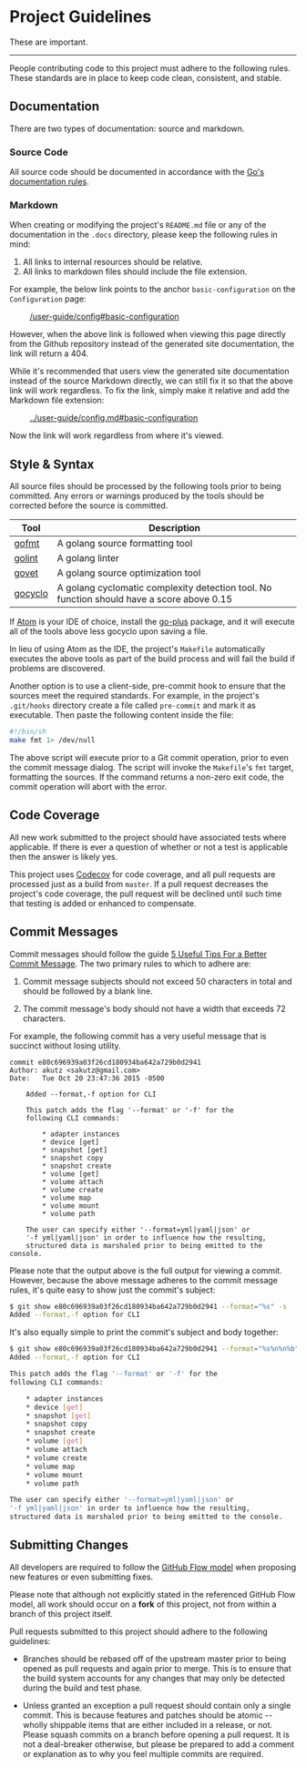 # Project Guidelines

These are important.

---

People contributing code to this project must adhere to the following rules.
These standards are in place to keep code clean, consistent, and stable.

## Documentation
There are two types of documentation: source and markdown.

### Source Code
All source code should be documented in accordance with the
[Go's documentation rules](http://blog.golang.org/godoc-documenting-go-code).

### Markdown
When creating or modifying the project's `README.md` file or any of the
documentation in the `.docs` directory, please keep the following rules in
mind:

1. All links to internal resources should be relative.
2. All links to markdown files should include the file extension.

For example, the below link points to the anchor `basic-configuration` on the
`Configuration` page:

&nbsp;&nbsp;&nbsp;&nbsp;&nbsp;&nbsp;&nbsp;&nbsp;
[/user-guide/config#basic-configuration](/user-guide/config#basic-configuration)

However, when the above link is followed when viewing this page directly from
the Github repository instead of the generated site documentation, the link
will return a 404.

While it's recommended that users view the generated site documentation instead
of the source Markdown directly, we can still fix it so that the above link
will work regardless. To fix the link, simply make it relative and add the
Markdown file extension:

&nbsp;&nbsp;&nbsp;&nbsp;&nbsp;&nbsp;&nbsp;&nbsp;
[../user-guide/config.md#basic-configuration](../user-guide/config.md#basic-configuration)

Now the link will work regardless from where it's viewed.

## Style & Syntax
All source files should be processed by the following tools prior to being
committed. Any errors or warnings produced by the tools should be corrected
before the source is committed.

Tool | Description
-----|------------
[gofmt](https://golang.org/cmd/gofmt/) | A golang source formatting tool
[golint](https://github.com/golang/lint) | A golang linter
[govet](https://golang.org/cmd/vet/) | A golang source optimization tool
[gocyclo](https://github.com/fzipp/gocyclo) | A golang cyclomatic complexity detection tool. No function should have a score above 0.15

If [Atom](https://atom.io/) is your IDE of choice, install the
[go-plus](https://atom.io/packages/go-plus) package, and it will execute all of
the tools above less gocyclo upon saving a file.

In lieu of using Atom as the IDE, the project's `Makefile` automatically
executes the above tools as part of the build process and will fail the build
if problems are discovered.

Another option is to use a client-side, pre-commit hook to ensure that the
sources meet the required standards. For example, in the project's `.git/hooks`
directory create a file called `pre-commit` and mark it as executable. Then
paste the following content inside the file:

```sh
#!/bin/sh
make fmt 1> /dev/null
```

The above script will execute prior to a Git commit operation, prior to even
the commit message dialog. The script will invoke the `Makefile`'s `fmt`
target, formatting the sources. If the command returns a non-zero exit code,
the commit operation will abort with the error.

## Code Coverage
All new work submitted to the project should have associated tests where
applicable. If there is ever a question of whether or not a test is applicable
then the answer is likely yes.

This project uses
[Codecov](https://codecov.io/github/emccode/polly?branch=master) for code coverage, and
all pull requests are processed just as a build from `master`. If a pull request
decreases the project's code coverage, the pull request will be declined until
such time that testing is added or enhanced to compensate.

## Commit Messages
Commit messages should follow the guide [5 Useful Tips For a Better Commit
Message](https://robots.thoughtbot.com/5-useful-tips-for-a-better-commit-message).
The two primary rules to which to adhere are:

  1. Commit message subjects should not exceed 50 characters in total and
     should be followed by a blank line.

  2. The commit message's body should not have a width that exceeds 72
     characters.

For example, the following commit has a very useful message that is succinct
without losing utility.

```text
commit e80c696939a03f26cd180934ba642a729b0d2941
Author: akutz <sakutz@gmail.com>
Date:   Tue Oct 20 23:47:36 2015 -0500

    Added --format,-f option for CLI

    This patch adds the flag '--format' or '-f' for the
    following CLI commands:

        * adapter instances
        * device [get]
        * snapshot [get]
        * snapshot copy
        * snapshot create
        * volume [get]
        * volume attach
        * volume create
        * volume map
        * volume mount
        * volume path

    The user can specify either '--format=yml|yaml|json' or
    '-f yml|yaml|json' in order to influence how the resulting,
    structured data is marshaled prior to being emitted to the console.
```

Please note that the output above is the full output for viewing a commit.
However, because the above message adheres to the commit message rules, it's
quite easy to show just the commit's subject:

```sh
$ git show e80c696939a03f26cd180934ba642a729b0d2941 --format="%s" -s
Added --format,-f option for CLI
```

It's also equally simple to print the commit's subject and body together:

```sh
$ git show e80c696939a03f26cd180934ba642a729b0d2941 --format="%s%n%n%b" -s
Added --format,-f option for CLI

This patch adds the flag '--format' or '-f' for the
following CLI commands:

    * adapter instances
    * device [get]
    * snapshot [get]
    * snapshot copy
    * snapshot create
    * volume [get]
    * volume attach
    * volume create
    * volume map
    * volume mount
    * volume path

The user can specify either '--format=yml|yaml|json' or
'-f yml|yaml|json' in order to influence how the resulting,
structured data is marshaled prior to being emitted to the console.
```

## Submitting Changes
All developers are required to follow the
[GitHub Flow model](https://guides.github.com/introduction/flow/) when
proposing new features or even submitting fixes.

Please note that although not explicitly stated in the referenced GitHub Flow
model, all work should occur on a __fork__ of this project, not from within a
branch of this project itself.

Pull requests submitted to this project should adhere to the following
guidelines:

  * Branches should be rebased off of the upstream master prior to being
    opened as pull requests and again prior to merge. This is to ensure that
    the build system accounts for any changes that may only be detected during
    the build and test phase.

  * Unless granted an exception a pull request should contain only a single
    commit. This is because features and patches should be atomic -- wholly
    shippable items that are either included in a release, or not. Please
    squash commits on a branch before opening a pull request. It is not a
    deal-breaker otherwise, but please be prepared to add a comment or
    explanation as to why you feel multiple commits are required.
